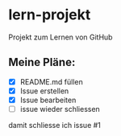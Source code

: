 # lern-projekt
Projekt zum Lernen von GitHub

## Meine Pläne:
- [x] README.md füllen
- [x] Issue erstellen
- [x] Issue bearbeiten
- [ ] issue wieder schliessen

damit schliesse ich issue #1

